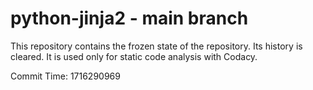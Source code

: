 # python-jinja2 - main branch

This repository contains the frozen state of the repository.
Its history is cleared. It is used only for static code
analysis with Codacy.

Commit Time: 1716290969